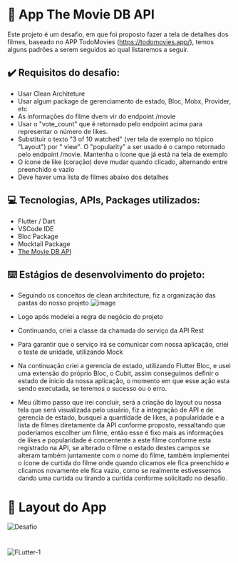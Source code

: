 # :movie_camera: App The Movie DB API

Este projeto é um desafio, em que foi proposto fazer a tela de detalhes dos filmes, baseado no APP TodoMovies (https://todomovies.app/), temos alguns padrões a serem seguidos ao qual listaremos a seguir.

## :heavy_check_mark: Requisitos do desafio:

* Usar Clean Architeture
* Usar algum package de gerenciamento de estado, Bloc, Mobx, Provider, etc
* As informações do filme dvem vir do endpoint /movie
* Usar o "vote_count" que é retornado pelo endpoint acima para representar o número de likes.
* Substituir o texto "3 of 10 watched" (ver tela de exemplo no tópico "Layout") por "<popularity>
view". O "popularity" a ser usado é o campo retornado pelo endpoint /movie. Mantenha o ícone
que já está na tela de exemplo
* O ícone de like (coração) deve mudar quando clicado, alternando entre preenchido e vazio
* Deve haver uma lista de filmes abaixo dos detalhes
  
## :computer: Tecnologias, APIs, Packages utilizados:
  
  * Flutter / Dart
  * VSCode IDE
  * Bloc Package
  * Mocktail Package
  * [The Movie DB API](https://developers.themoviedb.org/3/getting-started/introduction)
  
## :keyboard: Estágios de desenvolvimento do projeto:

  - Seguindo os conceitos de clean architecture, fiz a organização das pastas do nosso projeto 
![image](https://user-images.githubusercontent.com/41458938/161303562-c58a00e5-dbc2-4424-b8dd-abdd740ec3d8.png)

  - Logo após modelei a regra de negócio do projeto
  
  - Continuando, criei a classe da chamada do serviço da API Rest
  
  - Para garantir que o serviço irá se comunicar com nossa aplicação, criei o teste de unidade, utilizando Mock
  
  - Na continuação criei a gerencia de estado, utilizando Flutter Bloc, e usei uma extensão do próprio Bloc, o Cubit, assim conseguimos definir o estado de inicio da nossa aplicação, o momento em que esse ação esta sendo executada, se teremos o sucesso ou o erro.
  
  - Meu último passo que irei concluir, será a criação do layout ou nossa tela que será visualizada pelo usuário, fiz a integração de API e de gerencia de estado, busquei a quantidade de likes, a popularidade e a lista de filmes diretamente da API conforme proposto, ressaltando que poderiamos escolher um filme, então esse é fixo mais as informações de likes e popularidade é concernente a este filme conforme esta registrado na API, se alterado o filme o estado destes campos se alteram também juntamente com o nome do filme, também implementei o ícone de curtida do filme onde quando clicamos ele fica preenchido e clicamos novamente ele fica vazio, como se realmente estivessemos dando uma curtida ou tirando a curtida conforme solicitado no desafio.

  # :iphone: Layout do App

   ![Desafio](https://user-images.githubusercontent.com/41458938/161363969-99394eec-7e0c-4535-9883-b8c73cdcf780.gif)
  
  #
  
  ![FLutter-1](https://user-images.githubusercontent.com/41458938/161364495-d0dbe155-75f3-4a03-a58f-307d9212b8aa.png)
